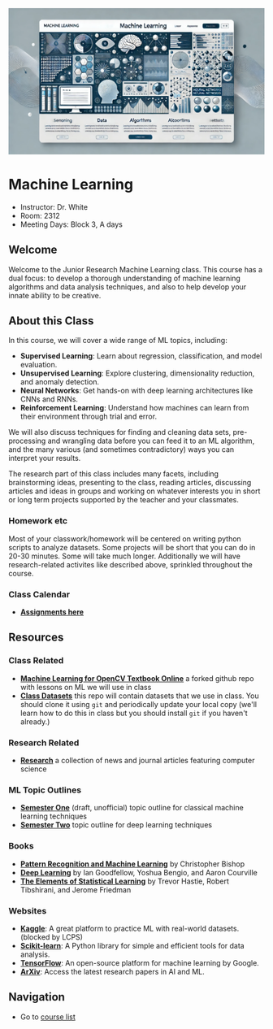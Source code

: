 ![header graphic](ml-header.webp)

# Machine Learning

  * Instructor: Dr. White
  * Room: 2312
  * Meeting Days: Block 3, A days

## Welcome

Welcome to the Junior Research Machine Learning class. This course has a dual focus:
to develop a thorough understanding of machine learning algorithms and data analysis
techniques, and also to help develop your innate ability to be creative.

## About this Class

In this course, we will cover a wide range of ML topics, including:

- **Supervised Learning**: Learn about regression, classification, and model evaluation.
- **Unsupervised Learning**: Explore clustering, dimensionality reduction, and anomaly detection.
- **Neural Networks**: Get hands-on with deep learning architectures like CNNs and RNNs.
- **Reinforcement Learning**: Understand how machines can learn from their environment through trial and error.

We will also discuss techniques for finding and cleaning data sets,
pre-processing and wrangling data before you can feed it to an ML algorithm, and the
many various (and sometimes contradictory) ways you can interpret your results.

The research part of this class includes many facets, including brainstorming ideas,
presenting to the class, reading articles, discussing articles and ideas in groups and
working on whatever interests you in short or long term projects supported by the teacher
and your classmates.

### Homework etc

Most of your classwork/homework will be centered on writing python scripts to analyze datasets.
Some projects will be short that you can do in 20-30 minutes. Some will take much longer. Additionally we will have research-related activites like described above, sprinkled throughout the course.

### Class Calendar

- **[Assignments here](calendar.md)**

## Resources


### Class Related
- **[Machine Learning for OpenCV Textbook Online](https://github.com/AET-CS/opencv-machine-learning/tree/master)** a forked github repo with lessons on ML we will use in class
- **[Class Datasets](https://github.com/AET-CS/ML-datasets)** this repo will contain datasets that we use in class. You should clone it using `git` and periodically update your local copy (we'll learn how to do this in class but you should install `git` if you haven't already.)

### Research Related
- **[Research](background.md)** a collection of news and journal articles featuring computer science


### ML Topic Outlines
- **[Semester One](outline-01.md)** (draft, unofficial) topic outline for classical machine learning techniques
- **[Semester Two](outline-02.md)** topic outline
for deep learning techniques

### Books

- **[Pattern Recognition and Machine Learning](https://www.springer.com/gp/book/9780387310732)** by Christopher Bishop
- **[Deep Learning](https://www.deeplearningbook.org/)** by Ian Goodfellow, Yoshua Bengio, and Aaron Courville
- **[The Elements of Statistical Learning](https://web.stanford.edu/~hastie/ElemStatLearn/)** by Trevor Hastie, Robert Tibshirani, and Jerome Friedman

### Websites

- **[Kaggle](https://www.kaggle.com/)**: A great platform to practice ML with real-world datasets. (blocked by LCPS)
- **[Scikit-learn](https://scikit-learn.org/)**: A Python library for simple and efficient tools for data analysis.
- **[TensorFlow](https://www.tensorflow.org/)**: An open-source platform for machine learning by Google.
- **[ArXiv](https://arxiv.org/)**: Access the latest research papers in AI and ML.

## Navigation
  * Go to [course list](../../index.md)